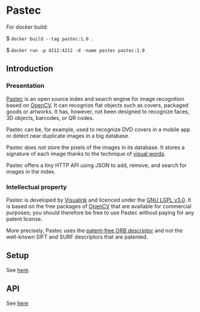 Pastec
======

For docker build:

$ ` docker build --tag pastec:1.0 . `

$ ` docker run -p 4212:4212 -d -name pastec pastec:1.0 `

Introduction
------------

### Presentation

[Pastec](http://www.pastec.io) is an open source index and search engine for image recognition based on [OpenCV](http://www.opencv.org/). It can recognize flat objects such as covers, packaged goods or artworks. It has, however, not been designed to recognize faces, 3D objects, barcodes, or QR codes.

Pastec can be, for example, used to recognize DVD covers in a mobile app or detect near duplicate images in a big database.

Pastec does not store the pixels of the images in its database. It stores a signature of each image thanks to the technique of [visual words](http://en.wikipedia.org/wiki/Visual_Word).

Pastec offers a tiny HTTP API using JSON to add, remove, and search for images in the index.

### Intellectual property

Pastec is developed by [Visualink](http://www.visualink.io) and licenced under the [GNU LGPL v3.0](http://www.gnu.org/licenses/lgpl.html).
It is based on the free packages of [OpenCV](http://www.opencv.org/) that are available for commercial purposes; you should therefore be free to use Pastec without paying for any patent license.

More precisely, Pastec uses the [patent-free ORB descriptor](https://www.willowgarage.com/sites/default/files/orb_final.pdf) and not the well-known SIFT and SURF descriptors that are patented.

Setup
-----

See [here](http://pastec.io/doc#setup).

API
---

See [here](http://pastec.io/doc#api)

